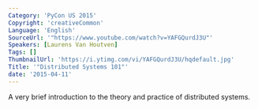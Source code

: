 ```yaml
---
Category: 'PyCon US 2015'
Copyright: 'creativeCommon'
Language: 'English'
SourceUrl: '"https://www.youtube.com/watch?v=YAFGQurdJ3U"'
Speakers: [Laurens Van Houtven]
Tags: []
ThumbnailUrl: 'https://i.ytimg.com/vi/YAFGQurdJ3U/hqdefault.jpg'
Title: '"Distributed Systems 101"'
date: '2015-04-11'
---
```

A very brief introduction to the theory and practice of distributed systems.

